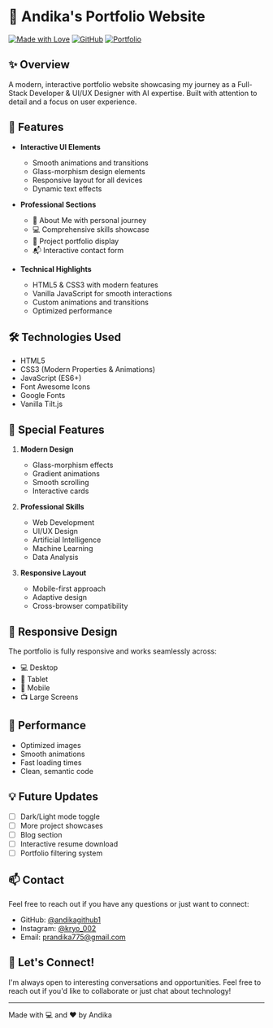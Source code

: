 # 🚀 Andika's Portfolio Website

[![Made with Love](https://img.shields.io/badge/Made%20with-❤️-red.svg)](https://github.com/andikagithub1)
[![GitHub](https://img.shields.io/badge/GitHub-Follow-blue.svg)](https://github.com/andikagithub1)
[![Portfolio](https://img.shields.io/badge/Portfolio-Live-success.svg)](https://your-portfolio-url.com)

## ✨ Overview

A modern, interactive portfolio website showcasing my journey as a Full-Stack Developer & UI/UX Designer with AI expertise. Built with attention to detail and a focus on user experience.

## 🎯 Features

- **Interactive UI Elements**

  - Smooth animations and transitions
  - Glass-morphism design elements
  - Responsive layout for all devices
  - Dynamic text effects

- **Professional Sections**

  - 📝 About Me with personal journey
  - 💻 Comprehensive skills showcase
  - 🎨 Project portfolio display
  - 📬 Interactive contact form

- **Technical Highlights**
  - HTML5 & CSS3 with modern features
  - Vanilla JavaScript for smooth interactions
  - Custom animations and transitions
  - Optimized performance

## 🛠️ Technologies Used

- HTML5
- CSS3 (Modern Properties & Animations)
- JavaScript (ES6+)
- Font Awesome Icons
- Google Fonts
- Vanilla Tilt.js

## 💫 Special Features

1. **Modern Design**

   - Glass-morphism effects
   - Gradient animations
   - Smooth scrolling
   - Interactive cards

2. **Professional Skills**

   - Web Development
   - UI/UX Design
   - Artificial Intelligence
   - Machine Learning
   - Data Analysis

3. **Responsive Layout**
   - Mobile-first approach
   - Adaptive design
   - Cross-browser compatibility

## 📱 Responsive Design

The portfolio is fully responsive and works seamlessly across:

- 💻 Desktop
- 💪 Tablet
- 📱 Mobile
- 📺 Large Screens

## 🚀 Performance

- Optimized images
- Smooth animations
- Fast loading times
- Clean, semantic code

## 💡 Future Updates

- [ ] Dark/Light mode toggle
- [ ] More project showcases
- [ ] Blog section
- [ ] Interactive resume download
- [ ] Portfolio filtering system

## 📫 Contact

Feel free to reach out if you have any questions or just want to connect:

- GitHub: [@andikagithub1](https://github.com/andikagithub1)
- Instagram: [@kryo_002](https://www.instagram.com/kryo_002/)
- Email: [prandika775@gmail.com](mailto:your.prandika775@gmail.com)

## 🌟 Let's Connect!

I'm always open to interesting conversations and opportunities. Feel free to reach out if you'd like to collaborate or just chat about technology!

---

Made with 💻 and ❤️ by Andika
